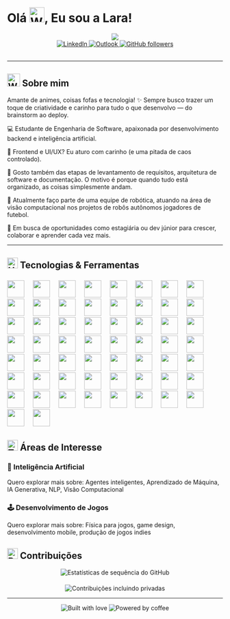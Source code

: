 # <div>Olá <img src="https://raw.githubusercontent.com/Tarikul-Islam-Anik/Animated-Fluent-Emojis/master/Emojis/Hand%20gestures/Waving%20Hand.png" alt="Waving Hand" width="35" height="35" />, Eu sou a Lara!</div>

<div align="center" class="animated-header">
  <img src="https://readme-typing-svg.herokuapp.com/?lines=Desenvolvedora+FullStack;Engenharia+de+Software+@UnB&font=Fira%20Code&center=true&width=440&height=45&color=f75c7e&vCenter=true&pause=1000&size=22" />
</div>

<div class="matrix-animation"></div>

<div align="center">
  <a href="https://www.linkedin.com/in/klmurussi/">
    <img src="https://img.shields.io/badge/LinkedIn-0077B5?style=for-the-badge&logo=linkedin&logoColor=white" alt="LinkedIn" />
  </a>
  <a href="mailto:klmurussi@hotmail.com">
    <img src="https://img.shields.io/badge/Microsoft_Outlook-0078D4?style=for-the-badge&logo=microsoft-outlook&logoColor=white" alt="Outlook" />
  </a>
  <a href="https://github.com/klmurussi">
    <img src="https://img.shields.io/github/followers/klmurussi?label=Seguidores&style=for-the-badge&color=236ad3" alt="GitHub followers" />
  </a>
</div>

<br/>

---

## <img src="https://raw.githubusercontent.com/Tarikul-Islam-Anik/Animated-Fluent-Emojis/master/Emojis/People/Woman%20Technologist.png" alt="Woman Technologist" width="30" height="30" /> Sobre mim

Amante de animes, coisas fofas e tecnologia! ✨ Sempre busco trazer um toque de criatividade e carinho para tudo o que desenvolvo — do brainstorm ao deploy.

<p>💻 Estudante de Engenharia de Software, apaixonada por desenvolvimento backend e inteligência artificial.
<p>🎨 Frontend e UI/UX? Eu aturo com carinho (e uma pitada de caos controlado).
<p>🧩 Gosto também das etapas de levantamento de requisitos, arquitetura de software e documentação. O motivo é porque quando tudo está organizado, as coisas simplesmente andam.
<p>🤖 Atualmente faço parte de uma equipe de robótica, atuando na área de visão computacional nos projetos de robôs autônomos jogadores de futebol.
<p>🎯 Em busca de oportunidades como estagiária ou dev júnior para crescer, colaborar e aprender cada vez mais. 

---
<!--
<div align="center">

  
  <img src="https://github-readme-stats.vercel.app/api?username=klmurussi&show_icons=true&hide_border=true&title_color=f65aec&icon_color=F8D866&text_color=9f9f9f&bg_color=0d1117&count_private=true" alt="Lara's GitHub Stats" height="180em"/>
  
  <img src="https://github-readme-stats.vercel.app/api/top-langs/?username=klmurussi&layout=compact&hide_border=true&title_color=f65aec&text_color=9f9f9f&bg_color=0d1117&count_private=true" alt="Most used languages" height="180em"/>
  
  <img src="https://github-profile-summary-cards.vercel.app/api/cards/profile-details?username=klmurussi&theme=radical" width="780"/>
  
</div>

---
-->

## <img src="https://raw.githubusercontent.com/Tarikul-Islam-Anik/Animated-Fluent-Emojis/master/Emojis/Objects/Hammer%20and%20Wrench.png" alt="Hammer and Wrench" width="25" height="25" /> Tecnologias & Ferramentas

###

<div align="left">
  <img src="https://cdn.jsdelivr.net/gh/devicons/devicon@latest/icons/angularjs/angularjs-original.svg" height="40"/>
  <img width="12" />
  
  <img src="https://cdn.jsdelivr.net/gh/devicons/devicon@latest/icons/apache/apache-original-wordmark.svg" height="40"/>
  <img width="12" />
  
  <img src="https://cdn.jsdelivr.net/gh/devicons/devicon@latest/icons/apl/apl-original.svg" height="40"/>
  <img width="12" />
  
  <img src="https://cdn.jsdelivr.net/gh/devicons/devicon@latest/icons/arduino/arduino-original.svg" height="40"/>
  <img width="12" />
  
  <img src="https://cdn.jsdelivr.net/gh/devicons/devicon@latest/icons/bash/bash-original.svg" height="40"/>
  <img width="12" />
  
  <img src="https://cdn.jsdelivr.net/gh/devicons/devicon@latest/icons/c/c-original.svg" height="40"/>
  <img width="12" />
  
  <img src="https://cdn.jsdelivr.net/gh/devicons/devicon@latest/icons/cmake/cmake-original.svg" height="40"/>
  <img width="12" />
  
  <img src="https://cdn.jsdelivr.net/gh/devicons/devicon@latest/icons/cplusplus/cplusplus-original.svg" height="40"/>
  <img width="12" />
  
  <img src="https://cdn.jsdelivr.net/gh/devicons/devicon@latest/icons/css3/css3-original.svg" height="40"/>
  <img width="12" />
  
  <img src="https://cdn.jsdelivr.net/gh/devicons/devicon@latest/icons/debian/debian-original.svg" height="40"/>
  <img width="12" />
  
  <img src="https://cdn.jsdelivr.net/gh/devicons/devicon@latest/icons/django/django-plain.svg" height="40"/>
  <img width="12" />
  
  <img src="https://cdn.jsdelivr.net/gh/devicons/devicon@latest/icons/docker/docker-original.svg" height="40"/>
  <img width="12" />
  
  <img src="https://cdn.jsdelivr.net/gh/devicons/devicon@latest/icons/eclipse/eclipse-original-wordmark.svg" height="40"/>
  <img width="12" />
  
  <img src="https://cdn.jsdelivr.net/gh/devicons/devicon@latest/icons/fastify/fastify-original.svg" height="40"/>
  <img width="12" />
  
  <img src="https://cdn.jsdelivr.net/gh/devicons/devicon@latest/icons/figma/figma-original.svg" height="40"/>
  <img width="12" />
  
  <img src="https://cdn.jsdelivr.net/gh/devicons/devicon@latest/icons/git/git-original.svg" height="40"/>
  <img width="12" />
  
  <img src="https://cdn.jsdelivr.net/gh/devicons/devicon@latest/icons/github/github-original.svg" height="40"/>
  <img width="12" />
  
  <img src="https://cdn.jsdelivr.net/gh/devicons/devicon@latest/icons/gitlab/gitlab-original.svg" height="40"/>
  <img width="12" />
  
  <img src="https://cdn.jsdelivr.net/gh/devicons/devicon@latest/icons/gradle/gradle-original.svg" height="40"/>
  <img width="12" />
  
  <img src="https://cdn.jsdelivr.net/gh/devicons/devicon@latest/icons/haskell/haskell-original.svg" height="40"/>
  <img width="12" />
  
  <img src="https://cdn.jsdelivr.net/gh/devicons/devicon@latest/icons/heroku/heroku-original.svg" height="40"/>
  <img width="12" />
  
  <img src="https://cdn.jsdelivr.net/gh/devicons/devicon@latest/icons/html5/html5-original.svg" height="40"/>
  <img width="12" />
  
  <img src="https://cdn.jsdelivr.net/gh/devicons/devicon@latest/icons/java/java-original.svg" height="40"/>
  <img width="12" />

  <img src="https://cdn.jsdelivr.net/gh/devicons/devicon@latest/icons/javascript/javascript-original.svg" height="40"/>
  <img width="12" />
  
  <img src="https://cdn.jsdelivr.net/gh/devicons/devicon@latest/icons/jest/jest-plain.svg" height="40"/>
  <img width="12" />
  
  <img src="https://cdn.jsdelivr.net/gh/devicons/devicon@latest/icons/json/json-original.svg" height="40"/>
  <img width="12" />
  
  <img src="https://cdn.jsdelivr.net/gh/devicons/devicon@latest/icons/junit/junit-line-wordmark.svg" height="40"/>
  <img width="12" />
  
  <img src="https://cdn.jsdelivr.net/gh/devicons/devicon@latest/icons/jupyter/jupyter-original.svg" height="40"/>
  <img width="12" />
  
  <img src="https://cdn.jsdelivr.net/gh/devicons/devicon@latest/icons/kaggle/kaggle-original.svg" height="40"/>
  <img width="12" />
  
  <img src="https://cdn.jsdelivr.net/gh/devicons/devicon@latest/icons/latex/latex-original.svg" height="40"/>
  <img width="12" />

  <img src="https://cdn.jsdelivr.net/gh/devicons/devicon@latest/icons/linux/linux-original.svg" height="40"/>
  <img width="12" />
  
  <img src="https://cdn.jsdelivr.net/gh/devicons/devicon@latest/icons/markdown/markdown-original.svg" height="40"/>
  <img width="12" />
  
  <img src="https://cdn.jsdelivr.net/gh/devicons/devicon@latest/icons/materialui/materialui-original.svg" height="40"/>
  <img width="12" />
  
  <img src="https://cdn.jsdelivr.net/gh/devicons/devicon@latest/icons/matplotlib/matplotlib-original.svg" height="40"/>
  <img width="12" />
  
  <img src="https://cdn.jsdelivr.net/gh/devicons/devicon@latest/icons/maven/maven-original.svg" height="40"/>
  <img width="12" />
  
  <img src="https://cdn.jsdelivr.net/gh/devicons/devicon@latest/icons/mysql/mysql-original.svg" height="40"/>
  <img width="12" />
  
  <img src="https://cdn.jsdelivr.net/gh/devicons/devicon@latest/icons/nestjs/nestjs-original.svg" height="40"/>
  <img width="12" />
  
  <img src="https://cdn.jsdelivr.net/gh/devicons/devicon@latest/icons/nodejs/nodejs-original.svg" height="40"/>
  <img width="12" />
  
  <img src="https://cdn.jsdelivr.net/gh/devicons/devicon@latest/icons/npm/npm-original-wordmark.svg" height="40"/>
  <img width="12" />
  
  <img src="https://cdn.jsdelivr.net/gh/devicons/devicon@latest/icons/numpy/numpy-original.svg" height="40"/>
  <img width="12" />
  
  <img src="https://cdn.jsdelivr.net/gh/devicons/devicon@latest/icons/oauth/oauth-original.svg" height="40"/>
  <img width="12" />
  
  <img src="https://cdn.jsdelivr.net/gh/devicons/devicon@latest/icons/pandas/pandas-original.svg" height="40"/>
  <img width="12" />
  
  <img src="https://cdn.jsdelivr.net/gh/devicons/devicon@latest/icons/postman/postman-original.svg" height="40"/>
  <img width="12" />

  <img src="https://cdn.jsdelivr.net/gh/devicons/devicon@latest/icons/prisma/prisma-original.svg" height="40"/>
  <img width="12" />
  
  <img src="https://cdn.jsdelivr.net/gh/devicons/devicon@latest/icons/prolog/prolog-original.svg" height="40"/>
  <img width="12" />
  
  <img src="https://cdn.jsdelivr.net/gh/devicons/devicon@latest/icons/pytest/pytest-original.svg" height="40"/>
  <img width="12" />
  
  <img src="https://cdn.jsdelivr.net/gh/devicons/devicon@latest/icons/python/python-original.svg" height="40"/>
  <img width="12" />
  
  <img src="https://cdn.jsdelivr.net/gh/devicons/devicon@latest/icons/pytorch/pytorch-original.svg" height="40"/>
  <img width="12" />
  
  <img src="https://cdn.jsdelivr.net/gh/devicons/devicon@latest/icons/qt/qt-original.svg" height="40"/>
  <img width="12" />

  <img src="https://cdn.jsdelivr.net/gh/devicons/devicon@latest/icons/react/react-original.svg" height="40"/>
  <img width="12" />
  
  <img src="https://cdn.jsdelivr.net/gh/devicons/devicon@latest/icons/socketio/socketio-original.svg" height="40"/>
  <img width="12" />
  
  <img src="https://cdn.jsdelivr.net/gh/devicons/devicon@latest/icons/sqlite/sqlite-original.svg" height="40"/>
  <img width="12" />
  
  <img src="https://cdn.jsdelivr.net/gh/devicons/devicon@latest/icons/ssh/ssh-original.svg" height="40"/>
  <img width="12" />
  
  <img src="https://cdn.jsdelivr.net/gh/devicons/devicon@latest/icons/typescript/typescript-original.svg" height="40"/>
  <img width="12" />
  
  <img src="https://cdn.jsdelivr.net/gh/devicons/devicon@latest/icons/ubuntu/ubuntu-original.svg" height="40"/>
  <img width="12" />

  <img src="https://cdn.jsdelivr.net/gh/devicons/devicon@latest/icons/unifiedmodelinglanguage/unifiedmodelinglanguage-original.svg" height="40"/>
  <img width="12" />
  
  <img src="https://cdn.jsdelivr.net/gh/devicons/devicon@latest/icons/vim/vim-original.svg" height="40"/>
  <img width="12" />
  
  <img src="https://cdn.jsdelivr.net/gh/devicons/devicon@latest/icons/windows11/windows11-original.svg" height="40"/>
  <img width="12" />
        
</div>

## <img src="https://raw.githubusercontent.com/Tarikul-Islam-Anik/Animated-Fluent-Emojis/master/Emojis/Objects/Telescope.png" alt="Telescope" width="25" height="25" /> Áreas de Interesse

### 🤖 Inteligência Artificial
Quero explorar mais sobre:
Agentes inteligentes, Aprendizado de Máquina, IA Generativa, NLP, Visão Computacional

### 🕹️ Desenvolvimento de Jogos
Quero explorar mais sobre:
Física para jogos, game design, desenvolvimento mobile, produção de jogos indies

## <img src="https://raw.githubusercontent.com/Tarikul-Islam-Anik/Animated-Fluent-Emojis/master/Emojis/Objects/Bar%20Chart.png" alt="Bar Chart" width="25" height="25" /> Contribuições

<div align="center" style="display: flex; justify-content: center; flex-wrap: wrap; gap: 20px;">
    <img src="https://github-readme-streak-stats.herokuapp.com/?user=klmurussi&theme=radical&hide_border=true" alt="Estatísticas de sequência do GitHub" style="max-width: 100%; height: auto;" />
    <img src="https://github-readme-stats.vercel.app/api?username=klmurussi&show_icons=true&hide_border=true&title_color=f65aec&icon_color=F8D866&text_color=9f9f9f&bg_color=0d1117&count_private=true&include_all_commits=true" alt="Contribuições incluindo privadas" style="max-width: 100%; height: auto;" />
</div>

---

<div align="center">
  <img src="https://forthebadge.com/images/badges/built-with-love.svg" alt="Built with love" />
  <img src="https://forthebadge.com/images/badges/powered-by-coffee.svg" alt="Powered by coffee" />
</div>


